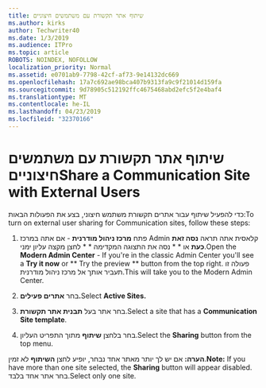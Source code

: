 ```yaml
---
title: שיתוף אתר תקשורת עם משתמשים חיצוניים
ms.author: kirks
author: Techwriter40
ms.date: 1/3/2019
ms.audience: ITPro
ms.topic: article
ROBOTS: NOINDEX, NOFOLLOW
localization_priority: Normal
ms.assetid: e0701ab9-7798-42cf-af73-9e14132dc669
ms.openlocfilehash: 17a7c692ae98bca407b9313fa9c9f21014d159fa
ms.sourcegitcommit: 9d78905c512192ffc4675468abd2efc5f2e4baf4
ms.translationtype: MT
ms.contentlocale: he-IL
ms.lasthandoff: 04/23/2019
ms.locfileid: "32370166"
---
```

# <a name="share-a-communication-site-with-external-users"></a><span data-ttu-id="ed71e-102">שיתוף אתר תקשורת עם משתמשים חיצוניים</span><span class="sxs-lookup"><span data-stu-id="ed71e-102">Share a Communication Site with External Users</span></span>

<span data-ttu-id="ed71e-103">כדי להפעיל שיתוף עבור אתרים תקשורת משתמש חיצוני, בצע את הפעולות הבאות:</span><span class="sxs-lookup"><span data-stu-id="ed71e-103">To turn on external user sharing for Communication sites, follow these steps:</span></span> 
  
1. <span data-ttu-id="ed71e-104">פתח **מרכז ניהול מודרנית** - אם אתה במרכז Admin קלאסית אתה תראה **נסה זאת כעת** או \* \* נסה את התצוגה המקדימה \* \* לחצן מקצה עליון ימני.</span><span class="sxs-lookup"><span data-stu-id="ed71e-104">Open the **Modern Admin Center** - If you're in the classic Admin Center you'll see a **Try it now** or \*\* Try the preview \*\* button from the top right.</span></span> <span data-ttu-id="ed71e-105">פעולה זו תעביר אותך אל מרכז ניהול מודרנית.</span><span class="sxs-lookup"><span data-stu-id="ed71e-105">This will take you to the Modern Admin Center.</span></span> 
  
2. <span data-ttu-id="ed71e-106">בחר **אתרים פעילים.**</span><span class="sxs-lookup"><span data-stu-id="ed71e-106">Select **Active Sites.**</span></span>
  
3. <span data-ttu-id="ed71e-107">בחר אתר בעל **תבנית אתר תקשורת**.</span><span class="sxs-lookup"><span data-stu-id="ed71e-107">Select a site that has a **Communication Site template**.</span></span> 
  
4. <span data-ttu-id="ed71e-108">בחר בלחצן **שיתוף** מתוך התפריט העליון.</span><span class="sxs-lookup"><span data-stu-id="ed71e-108">Select the **Sharing** button from the top menu.</span></span> 
  
 <span data-ttu-id="ed71e-109">**הערה:** אם יש לך יותר מאתר אחד נבחר, יופיע לחצן **השיתוף** לא זמין.</span><span class="sxs-lookup"><span data-stu-id="ed71e-109">**Note:** If you have more than one site selected, the **Sharing** button will appear disabled.</span></span> <span data-ttu-id="ed71e-110">בחר אתר אחד בלבד.</span><span class="sxs-lookup"><span data-stu-id="ed71e-110">Select only one site.</span></span> 
  

